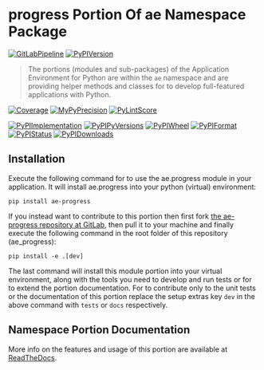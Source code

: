 <!--
  THIS FILE IS EXCLUSIVELY MAINTAINED IN THE AE ROOT PACKAGE. ANY CHANGES SHOULD BE DONE THERE.
  All changes will be deployed automatically to all the portions of this namespace package.
-->
# progress Portion Of ae Namespace Package

[![GitLabPipeline](https://img.shields.io/gitlab/pipeline/ae-group/ae_progress/master?logo=python)](
    https://gitlab.com/ae-group/ae_progress)
[![PyPIVersion](https://img.shields.io/pypi/v/ae_progress)](
    https://pypi.org/project/ae-progress/#history)

>The portions (modules and sub-packages) of the Application Environment for Python are within
the `ae` namespace and are providing helper methods and classes for to develop
full-featured applications with Python.

[![Coverage](https://ae-group.gitlab.io/ae_progress/coverage.svg)](
    https://ae-group.gitlab.io/ae_progress/coverage/ae_progress_py.html)
[![MyPyPrecision](https://ae-group.gitlab.io/ae_progress/mypy.svg)](
    https://ae-group.gitlab.io/ae_progress/lineprecision.txt)
[![PyLintScore](https://ae-group.gitlab.io/ae_progress/pylint.svg)](
    https://ae-group.gitlab.io/ae_progress/pylint.log)

[![PyPIImplementation](https://img.shields.io/pypi/implementation/ae_progress)](
    https://pypi.org/project/ae-progress/)
[![PyPIPyVersions](https://img.shields.io/pypi/pyversions/ae_progress)](
    https://pypi.org/project/ae-progress/)
[![PyPIWheel](https://img.shields.io/pypi/wheel/ae_progress)](
    https://pypi.org/project/ae-progress/)
[![PyPIFormat](https://img.shields.io/pypi/format/ae_progress)](
    https://pypi.org/project/ae-progress/)
[![PyPIStatus](https://img.shields.io/pypi/status/ae_progress)](
    https://libraries.io/pypi/ae-progress)
[![PyPIDownloads](https://img.shields.io/pypi/dm/ae_progress)](
    https://pypi.org/project/ae-progress/#files)


## Installation

Execute the following command for to use the ae.progress module in your
application. It will install ae.progress into your python (virtual) environment:
 
```shell script
pip install ae-progress
```

If you instead want to contribute to this portion then first fork
[the ae-progress repository at GitLab](https://gitlab.com/ae-group/ae_progress "ae.progress code repository"),
then pull it to your machine and finally execute the following command in the root folder
of this repository (ae_progress):

```shell script
pip install -e .[dev]
```

The last command will install this module portion into your virtual environment, along with
the tools you need to develop and run tests or for to extend the portion documentation.
For to contribute only to the unit tests or the documentation of this portion replace
the setup extras key `dev` in the above command with `tests` or `docs` respectively.


## Namespace Portion Documentation

More info on the features and usage of this portion are available at
[ReadTheDocs](https://ae.readthedocs.io/en/latest/_autosummary/ae.progress.html#module-ae.progress
"ae_progress documentation").

<!-- Common files version 0.0.33 deployed (with 0.0.33)
     to the ae_progress module version 0.0.4.
-->
